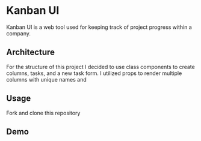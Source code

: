 # Kanban UI

Kanban UI is a web tool used for keeping track of project progress within a company.

## Architecture

For the structure of this project I decided to use class components to create columns, tasks, and a new task form. I utilized props to render multiple columns with unique names and 

## Usage

Fork and clone this repository 

## Demo

